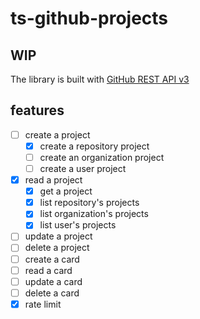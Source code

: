 # ts-github-projects

## WIP

The library is built with [GitHub REST API v3](https://developer.github.com/v3/projects/)


## features

- [ ] create a project
  - [x] create a repository project
  - [ ] create an organization project
  - [ ] create a user project
- [x] read a project
  - [x] get a project
  - [x] list repository's projects
  - [x] list organization's projects
  - [x] list user's projects
- [ ] update a project
- [ ] delete a project
- [ ] create a card
- [ ] read a card
- [ ] update a card
- [ ] delete a card
- [x] rate limit

